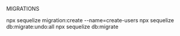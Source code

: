 MIGRATIONS

npx sequelize migration:create --name=create-users
npx sequelize db:migrate:undo:all
npx sequelize db:migrate
